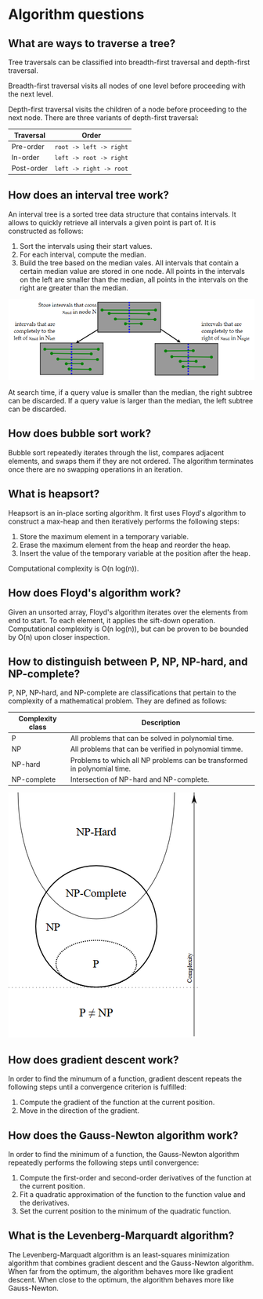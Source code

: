 # Algorithm questions

## What are ways to traverse a tree?

Tree traversals can be classified into breadth-first traversal and depth-first traversal.

Breadth-first traversal visits all nodes of one level before proceeding with the next level.

Depth-first traversal visits the children of a node before proceeding to the next node.
There are three variants of depth-first traversal:

| Traversal | Order |
| --- | --- |
| Pre-order | `root -> left -> right` |
| In-order | `left -> root -> right` |
| Post-order | `left -> right -> root` |

## How does an interval tree work?

An interval tree is a sorted tree data structure that contains intervals.
It allows to quickly retrieve all intervals a given point is part of.
It is constructed as follows:

1. Sort the intervals using their start values.
2. For each interval, compute the median.
3. Build the tree based on the median vales. 
   All intervals that contain a certain median value are stored in one node. 
   All points in the intervals on the left are smaller than the median, all points in the intervals on the right are greater than the median.

![Interval tree](img/interval_tree.png)

At search time, if a query value is smaller than the median, the right subtree can be discarded.
If a query value is larger than the median, the left subtree can be discarded.

## How does bubble sort work?

Bubble sort repeatedly iterates through the list, compares adjacent elements, and swaps them if they are not ordered.
The algorithm terminates once there are no swapping operations in an iteration.

## What is heapsort?

Heapsort is an in-place sorting algorithm.
It first uses Floyd's algorithm to construct a max-heap and then iteratively performs the following steps:

1. Store the maximum element in a temporary variable.
2. Erase the maximum element from the heap and reorder the heap.
3. Insert the value of the temporary variable at the position after the heap.

Computational complexity is O(n log(n)).

## How does Floyd's algorithm work?

Given an unsorted array, Floyd's algorithm iterates over the elements from end to start.
To each element, it applies the sift-down operation.
Computational complexity is O(n log(n)), but can be proven to be bounded by O(n) upon closer inspection.

## How to distinguish between P, NP, NP-hard, and NP-complete?

P, NP, NP-hard, and NP-complete are classifications that pertain to the complexity of a mathematical problem.
They are defined as follows:

| Complexity class | Description |
| --- | --- |
| P | All problems that can be solved in polynomial time. |
| NP | All problems that can be verified in polynomial timme. |
| NP-hard | Problems to which all NP problems can be transformed in polynomial time. |
| NP-complete | Intersection of NP-hard and NP-complete. |

![Graphical representation of the relationships between the different complexity classes](img/p_np.png)

## How does gradient descent work?

In order to find the minumum of a function, gradient descent repeats the following steps until a convergence criterion is fulfilled:

1. Compute the gradient of the function at the current position.
2. Move in the direction of the gradient.

## How does the Gauss-Newton algorithm work?

In order to find the minimum of a function, the Gauss-Newton algorithm repeatedly performs the following steps until convergence:

1. Compute the first-order and second-order derivatives of the function at the current position.
2. Fit a quadratic approximation of the function to the function value and the derivatives.
3. Set the current position to the minimum of the quadratic function.

## What is the Levenberg-Marquardt algorithm?

The Levenberg-Marquadt algorithm is an least-squares minimization algorithm that combines gradient descent and the Gauss-Newton algorithm.
When far from the optimum, the algorithm behaves more like gradient descent.
When close to the optimum, the algorithm behaves more like Gauss-Newton.
